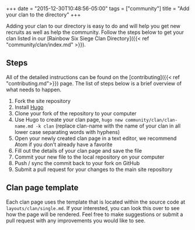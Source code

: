 +++
date = "2015-12-30T10:48:56-05:00"
tags = ["community"]
title = "Add your clan to the directory"
+++

Adding your clan to our directory is easy to do and will help you get new recruits as well as help the community. Follow the steps below to get your clan listed in our [Rainbow Six Siege Clan Directory]({{< ref "community/clan/index.md" >}}).

## Steps

All of the detailed instructions can be found on the [contributing]({{< ref "contributing.md">}}) page. The list of steps below is a brief overview of what needs to happen.

1. Fork the site repository
1. Install [Hugo](http://gohugo.io/overview/installing/)
1. Clone your fork of the repository to your computer
1. Use Hugo to create your clan page, `hugo new community/clan/clan-name.md -k clan` (replace clan-name with the name of your clan in all lower case separating words with hyphens)
1. Open your newly created clan page in a text editor, we recommend Atom if you don't already have a favorite
1. Fill out the details of your clan page and save the file
1. Commit your new file to the local repository on your computer
1. Push / sync the commit back to your fork on GitHub
1. Submit a pull request for your changes to the main site repository

## Clan page template

Each clan page uses the template that is located within the source code at `layouts/clan/single.md`. If your interested, you can look this over to see how the page will be rendered. Feel free to make suggestions or submit a pull request with any improvements you would like to see.
